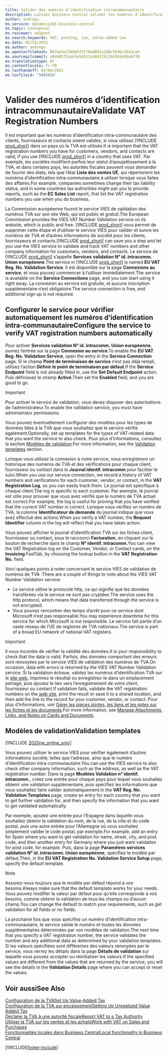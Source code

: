 ```yaml
---
title: Valider des numéros d’identification intracommunautaire
description: Laissez Business Central valider les numéros d’identification intra-communautaire et d’autres informations sur la société pour vos contacts, clients et fournisseurs, sur la base du service de validation du numéro d’identification intra-communautaire de l’Union européenne.
author: andregu
ms.service: dynamics365-business-central
ms.topic: conceptual
ms.reviewer: edupont
ms.search.keywords: VAT, posting, tax, value-added tax
ms.date: 02/25/2021
ms.author: andregu
ms.openlocfilehash: 867ae5e726de5f2f78e4862a2d8c55dbc3d43ca0
ms.sourcegitcommit: a9d48272ce61e5d512a30417412b5363e56abf30
ms.translationtype: HT
ms.contentlocale: fr-FR
ms.lasthandoff: 03/04/2021
ms.locfileid: "5492916"
---
```

# <a name="validate-vat-registration-numbers"></a><span data-ttu-id="57c8f-103">Valider des numéros d’identification intracommunautaire</span><span class="sxs-lookup"><span data-stu-id="57c8f-103">Validate VAT Registration Numbers</span></span>

<span data-ttu-id="57c8f-104">Il est important que les numéros d’identification intra-communautaire des clients, fournisseurs et contacts soient valides, si vous utilisez [!INCLUDE [prod_short](includes/prod_short.md)] dans un pays où la TVA est utilisée.</span><span class="sxs-lookup"><span data-stu-id="57c8f-104">It is important that the VAT registration numbers you have for customers, vendors, and contacts are valid, if you use [!INCLUDE [prod_short](includes/prod_short.md)] in a country that uses VAT.</span></span> <span data-ttu-id="57c8f-105">Par exemple, les sociétés modifient parfois leur statut d’assujettissement à la TVA, et dans certains pays, les autorités fiscales peuvent vous demander de fournir des états, tels que l’état **Liste des ventes UE**, qui répertorient les numéros d’identification intra-communautaire à utiliser lorsque vous faites des affaires.</span><span class="sxs-lookup"><span data-stu-id="57c8f-105">For example, companies sometimes change their tax liability status, and in some countries tax authorities might ask you to provide reports, such as the **EC Sales List** report, that list the VAT registration numbers you use when you do business.</span></span>

<span data-ttu-id="57c8f-106">La Commission européenne fournit le service VIES de validation des numéros TVA sur son site Web, qui est public et gratuit.</span><span class="sxs-lookup"><span data-stu-id="57c8f-106">The European Commission provides the VIES VAT Number Validation service on its website, which is public and free.</span></span> <span data-ttu-id="57c8f-107">[!INCLUDE [prod_short](includes/prod_short.md)] vous permet de supprimer cette étape et d’utiliser le service VIES pour valider et suivre les numéros de TVA et d’autres informations de société pour les clients, fournisseurs et contacts.</span><span class="sxs-lookup"><span data-stu-id="57c8f-107">[!INCLUDE [prod_short](includes/prod_short.md)] can save you a step and let you use the VIES service to validate and track VAT numbers and other company information for customers, vendors, and contacts.</span></span> <span data-ttu-id="57c8f-108">Le service de [!INCLUDE [prod_short](includes/prod_short.md)] s’appelle **Services validation N° id. intracomm. Union européenne**.</span><span class="sxs-lookup"><span data-stu-id="57c8f-108">The service in [!INCLUDE [prod_short](includes/prod_short.md)] is named **EU VAT Reg. No. Validation Service**.</span></span> <span data-ttu-id="57c8f-109">Il est disponible sur la page **Connexions au service**, et vous pouvez commencer à l’utiliser immédiatement.</span><span class="sxs-lookup"><span data-stu-id="57c8f-109">The service is available on the **Service Connections** page, and you can start using it right away.</span></span> <span data-ttu-id="57c8f-110">La connexion au service est gratuite, et aucune inscription supplémentaire n’est obligatoire.</span><span class="sxs-lookup"><span data-stu-id="57c8f-110">The service connection is free, and additional sign up is not required.</span></span>

## <a name="configure-the-service-to-verify-vat-registration-numbers-automatically"></a><span data-ttu-id="57c8f-111">Configurer le service pour vérifier automatiquement les numéros d’identification intra-communautaire</span><span class="sxs-lookup"><span data-stu-id="57c8f-111">Configure the service to verify VAT registration numbers automatically</span></span>

<span data-ttu-id="57c8f-112">Pour activer **Services validation N° id. intracomm. Union européenne**, ouvrez l’entrée sur la page **Connexion au service**.</span><span class="sxs-lookup"><span data-stu-id="57c8f-112">To enable the **EU VAT Reg. No. Validation Service**, open the entry in the **Service Connection** page.</span></span> <span data-ttu-id="57c8f-113">Si le champ **Point de terminaison de service** n’est pas déjà rempli, utilisez l’action **Définir le point de terminaison par défaut**.</span><span class="sxs-lookup"><span data-stu-id="57c8f-113">If the **Service Endpoint** field is not already filled in, use the **Set Default Endpoint** action.</span></span> <span data-ttu-id="57c8f-114">Puis définissez le champ **Activé**.</span><span class="sxs-lookup"><span data-stu-id="57c8f-114">Then set the **Enabled** field, and you are good to go.</span></span>  

> [!IMPORTANT]
> <span data-ttu-id="57c8f-115">Pour activer le service de validation, vous devez disposer des autorisations de l’administrateur.</span><span class="sxs-lookup"><span data-stu-id="57c8f-115">To enable the validation service, you must have administrator permissions.</span></span>

<span data-ttu-id="57c8f-116">Vous pouvez éventuellement configurer des modèles pour les types de données liées à la TVA que vous souhaitez que le service vérifie également.</span><span class="sxs-lookup"><span data-stu-id="57c8f-116">Optionally, set up templates for the types of VAT-related data that you want the service to also check.</span></span> <span data-ttu-id="57c8f-117">Pour plus d’informations, consultez la section [Modèles de validation](#validation-templates).</span><span class="sxs-lookup"><span data-stu-id="57c8f-117">For more information, see the [Validation templates](#validation-templates) section.</span></span>

<span data-ttu-id="57c8f-118">Lorsque vous utilisez la connexion à notre service, nous enregistrons un historique des numéros de TVA et des vérifications pour chaque client, fournisseur ou contact dans le **Journal identif. intracomm** pour faciliter le suivi.</span><span class="sxs-lookup"><span data-stu-id="57c8f-118">When you use our service connection, we record a history of VAT numbers and verifications for each customer, vendor, or contact, in the **VAT Registration Log**, so you can easily track them.</span></span> <span data-ttu-id="57c8f-119">Le journal est spécifique à chaque client.</span><span class="sxs-lookup"><span data-stu-id="57c8f-119">The log is specific to each customer.</span></span> <span data-ttu-id="57c8f-120">Par exemple, le journal est utile pour prouver que vous avez vérifié que le numéro de TVA actuel est correct.</span><span class="sxs-lookup"><span data-stu-id="57c8f-120">For example, the log is useful for proving that you have verified that the current VAT number is correct.</span></span> <span data-ttu-id="57c8f-121">Lorsque vous vérifiez un numéro de TVA, la colonne **Identificateur de demande** du journal indique que vous avez effectué des actions.</span><span class="sxs-lookup"><span data-stu-id="57c8f-121">When you verify a VAT number, the **Request Identifier** column in the log will reflect that you have taken action.</span></span>

<span data-ttu-id="57c8f-122">Vous pouvez afficher le journal d’identification TVA sur les fiches client, fournisseur ou contact, sous le raccourci **Facturation**, en cliquant sur le bouton de recherche dans le champ **N° identif. intracomm.**</span><span class="sxs-lookup"><span data-stu-id="57c8f-122">You can view the VAT Registration log on the Customer, Vendor, or Contact cards, on the **Invoicing** FastTab, by choosing the lookup button in the **VAT Registration No.** field.</span></span>  

<span data-ttu-id="57c8f-123">Voici quelques points à noter concernant le service VIES de validation de numéros de TVA :</span><span class="sxs-lookup"><span data-stu-id="57c8f-123">There are a couple of things to note about the VIES VAT Number Validation service:</span></span>

* <span data-ttu-id="57c8f-124">Le service utilise le protocole http, ce qui signifie que les données transférées via le service ne sont pas cryptées.</span><span class="sxs-lookup"><span data-stu-id="57c8f-124">The service uses the http protocol, which means that data transferred through the service is not encrypted.</span></span>  
* <span data-ttu-id="57c8f-125">Vous pouvez rencontrer des temps d’arrêt pour ce service dont Microsoft n’est pas responsable.</span><span class="sxs-lookup"><span data-stu-id="57c8f-125">You may experience downtime for this service for which Microsoft is not responsible.</span></span> <span data-ttu-id="57c8f-126">Le service fait partie d’un vaste réseau de l’UE de registres de TVA nationaux.</span><span class="sxs-lookup"><span data-stu-id="57c8f-126">The service is part of a broad EU network of national VAT registers.</span></span>

> [!IMPORTANT]
> <span data-ttu-id="57c8f-127">Il vous incombe de vérifier la validité des données.</span><span class="sxs-lookup"><span data-stu-id="57c8f-127">It is your responsibility to check that the data is valid.</span></span> <span data-ttu-id="57c8f-128">Parfois, des données comportant des erreurs sont renvoyées par le service VIES de validation des numéros de TVA.</span><span class="sxs-lookup"><span data-stu-id="57c8f-128">On occasion, data with errors is returned by the VIES VAT Number Validation service.</span></span> <span data-ttu-id="57c8f-129">Si la validation échoue, validez les numéros d’identification TVA sur le [site web](https://ec.europa.eu/taxation_customs/vies/), imprimez le résultat ou enregistrez-le dans un emplacement partagé, puis ajoutez le lien vers l’enregistrement de votre client, fournisseur ou contact.</span><span class="sxs-lookup"><span data-stu-id="57c8f-129">If validation fails, validate the VAT registration numbers on the [web site](https://ec.europa.eu/taxation_customs/vies/), print the result or save it to a shared location, and then add the link to the record for your customer, vendor, or contact.</span></span> <span data-ttu-id="57c8f-130">Pour plus d’informations, voir [Gérer les pièces jointes, les liens et les notes sur les fiches et les documents](ui-how-add-link-to-record.md).</span><span class="sxs-lookup"><span data-stu-id="57c8f-130">For more information, see [Manage Attachments, Links, and Notes on Cards and Documents](ui-how-add-link-to-record.md).</span></span>

## <a name="validation-templates"></a><span data-ttu-id="57c8f-131">Modèles de validation</span><span class="sxs-lookup"><span data-stu-id="57c8f-131">Validation templates</span></span>

[!INCLUDE [2020rw_online_only](includes/2020rw_online_only.md)]

<span data-ttu-id="57c8f-132">Vous pouvez utiliser le service VIES pour vérifier également d’autres informations société, telles que l’adresse, ainsi que le numéro d’identification intra-communautaire.</span><span class="sxs-lookup"><span data-stu-id="57c8f-132">You can use the VIES service to also check other company information, such as the address, as well as the VAT registration number.</span></span> <span data-ttu-id="57c8f-133">Dans la page **Modèles Validation n° identif. intracomm.**, créez une entrée pour chaque pays pour lequel vous souhaitez obtenir une validation supplémentaire, puis spécifiez les informations que vous souhaitez faire valider automatiquement.</span><span class="sxs-lookup"><span data-stu-id="57c8f-133">In the **VAT Reg. No. Validation Templates** page, create an entry for each country that you want to get further validation for, and then specify the information that you want to get validated automatically.</span></span>  

<span data-ttu-id="57c8f-134">Par exemple, ajoutez une entrée pour l’Espagne dans laquelle vous souhaitez obtenir la validation du nom, de la rue, de la ville et du code postal, puis une autre entrée pour l’Allemagne où vous souhaitez simplement valider le code postal, par exemple.</span><span class="sxs-lookup"><span data-stu-id="57c8f-134">For example, add an entry for Spain where you want to get validation for name, street, city, and post code, and then another entry for Germany where you just want validation for post code, for example.</span></span> <span data-ttu-id="57c8f-135">Puis, dans la page **Paramètres services validation N° id. intracomm. Union européenne**, spécifiez le modèle par défaut.</span><span class="sxs-lookup"><span data-stu-id="57c8f-135">Then, in the **EU VAT Registration No. Validation Service Setup** page, specify the default template.</span></span>  

> [!NOTE]
> <span data-ttu-id="57c8f-136">Assurez-vous toujours que le modèle par défaut répond à vos besoins.</span><span class="sxs-lookup"><span data-stu-id="57c8f-136">Always make sure that the default template works for your needs.</span></span> <span data-ttu-id="57c8f-137">Vous pouvez modifier la valeur par défaut pour qu’elle corresponde à vos besoins, comme obtenir la validation de tous les champs ou d’aucun champ.</span><span class="sxs-lookup"><span data-stu-id="57c8f-137">You can change the default to match your requirements, such as get validation for all fields or no fields.</span></span>

<span data-ttu-id="57c8f-138">La prochaine fois que vous spécifiez un numéro d’identification intra-communautaire, le service valide le numéro et toutes les données supplémentaires déterminées par vos modèles de validation.</span><span class="sxs-lookup"><span data-stu-id="57c8f-138">The next time that you specify a VAT registration number, the service validates the number and any additional data as determined by your validation templates.</span></span> <span data-ttu-id="57c8f-139">Si les valeurs spécifiées sont différentes des valeurs renvoyées par le service, vous verrez les détails dans la page **Détails de validation** sur laquelle vous pouvez accepter ou réinitialiser les valeurs.</span><span class="sxs-lookup"><span data-stu-id="57c8f-139">If the specified values are different from the values that are returned by the service, you will see the details in the **Validation Details** page where you can accept or reset the values.</span></span>  

## <a name="see-also"></a><span data-ttu-id="57c8f-140">Voir aussi</span><span class="sxs-lookup"><span data-stu-id="57c8f-140">See Also</span></span>

[<span data-ttu-id="57c8f-141">Configuration de la TVA</span><span class="sxs-lookup"><span data-stu-id="57c8f-141">Set Up Value-Added Tax</span></span>](finance-setup-vat.md)  
[<span data-ttu-id="57c8f-142">Configuration de la TVA sur encaissement</span><span class="sxs-lookup"><span data-stu-id="57c8f-142">Setting Up Unrealized Value Added Tax</span></span>](finance-setup-unrealized-vat.md)  
[<span data-ttu-id="57c8f-143">Déclarer la TVA à une autorité fiscale</span><span class="sxs-lookup"><span data-stu-id="57c8f-143">Report VAT to a Tax Authority</span></span>](finance-how-report-vat.md)  
[<span data-ttu-id="57c8f-144">Utiliser la TVA sur les ventes et les achats</span><span class="sxs-lookup"><span data-stu-id="57c8f-144">Work with VAT on Sales and Purchases</span></span>](finance-work-with-vat.md)  
[<span data-ttu-id="57c8f-145">Fonctionnalités locales dans Business Central</span><span class="sxs-lookup"><span data-stu-id="57c8f-145">Local functionality in Business Central</span></span>](about-localization.md)  


[!INCLUDE[footer-include](includes/footer-banner.md)]
